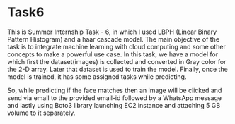 # Task6
This is Summer Internship Task - 6, in which I used LBPH (Linear Binary Pattern Histogram) and a haar cascade model. 
The main objective of the task is to integrate machine learning with cloud computing and some other concepts to make a powerful use case.
In this task, we have a model for which first the dataset(images) is collected and converted in Gray color for the 2-D array. Later that dataset is used to train the model. Finally, once the model is trained, it has some assigned tasks while predicting. 

So, while predicting if the face matches then an image will be clicked and send via email to the provided email-id followed by a WhatsApp message and lastly using Boto3 library launching EC2 instance and attaching 5 GB volume to it separately.
